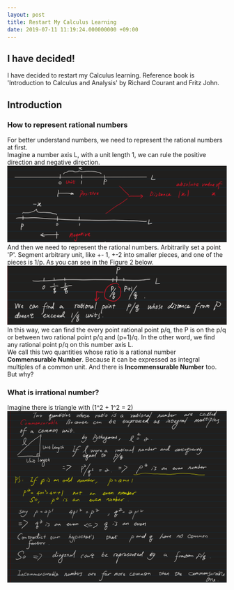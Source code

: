 ```yaml
---
layout: post
title: Restart My Calculus Learning
date: 2019-07-11 11:19:24.000000000 +09:00
---
```


## I have decided!

I have decided to restart my Calculus learning. Reference book is 'Introduction to Calculus and Analysis' by Richard Courant and Fritz John. <br>

## Introduction 

### How to represent rational numbers

For better understand numbers, we need to represent the rational numbers at first.<br>
Imagine a number axis L, with a unit length 1, we can rule the positive direction and negative direction.<br>
![figure1](/assets/1907/Snipaste_2019-07-11_13-14-13.png)
And then we need to represent the rational numbers. Arbitrarily set a point 'P'. Segment arbitrary unit, like +- 1, +-2 into smaller pieces, and one of the pieces is 1/p. As you can see in the Figure 2 below.<br>
![figure2](/assets/1907/Snipaste_2019-07-11_13-22-51.png) 
In this way, we can find the every point rational point p/q, the P is on the p/q or between two rational point p/q and (p+1)/q. In the other word, we find any rational point p/q on this number axis L.<br>
We call this two quantities whose ratio is a rational number **Commensurable Number**. Because it can be expressed as integral multiples of a common unit. And there is **Incommensurable Number** too. But why?<br>
### What is irrational number?
Imagine there is triangle with (1^2 + 1^2 = 2)<br>
![figure3](/assets/1907/Snipaste_2019-07-11_13-45-30.png)
